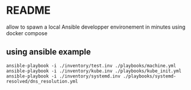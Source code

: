 

# README

allow to spawn a local Ansible developper environement in minutes using docker compose

## using ansible example

````
ansible-playbook -i ./inventory/test.inv ./playbooks/machine.yml
ansible-playbook -i ./inventory/kube.inv ./playbooks/kube_init.yml
ansible-playbook -i ./inventory/systemd.inv ./playbooks/systemd-resolved/dns_resolution.yml

````
